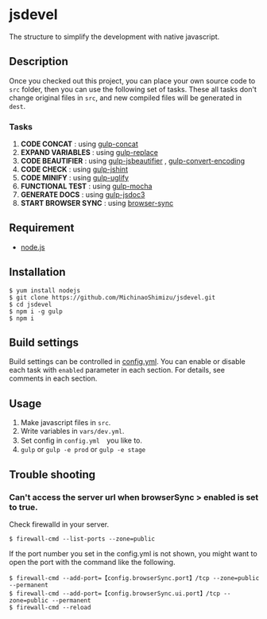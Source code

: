 jsdevel
====

The structure to simplify the development with native javascript.

## Description
Once you checked out this project, you can place your own source code to `src` folder, then you can use the following set of tasks.
These all tasks don't change original files in `src`, and new compiled files will be generated in `dest`. 

### Tasks
1. __CODE CONCAT__ : using [gulp-concat](https://www.npmjs.com/package/gulp-concat)
2. __EXPAND VARIABLES__ : using [gulp-replace](https://www.npmjs.com/package/gulp-replace)
3. __CODE BEAUTIFIER__ : using [gulp-jsbeautifier](https://www.npmjs.com/package/gulp-jsbeautify) , [gulp-convert-encoding](https://www.npmjs.com/package/gulp-convert-encoding)
4. __CODE CHECK__ : using [gulp-jshint](https://www.npmjs.com/package/gulp-jshint)
5. __CODE MINIFY__ : using [gulp-uglify](https://www.npmjs.com/package/gulp-uglify)
6. __FUNCTIONAL TEST__ : using [gulp-mocha](https://www.npmjs.com/package/gulp-mocha)
7. __GENERATE DOCS__ : using [gulp-jsdoc3](https://www.npmjs.com/package/gulp-jsdoc3)
8. __START BROWSER SYNC__ : using [browser-sync](https://www.npmjs.com/package/browser-sync)

## Requirement
* [node.js](https://nodejs.org/)

## Installation
```
$ yum install nodejs
$ git clone https://github.com/MichinaoShimizu/jsdevel.git
$ cd jsdevel
$ npm i -g gulp
$ npm i
```

## Build settings
Build settings can be controlled in [config.yml](https://github.com/MichinaoShimizu/jsdevel/blob/master/config.yml). You can enable or disable each task with `enabled` parameter in each section. For details, see comments in each section.

## Usage
1. Make javascript files in `src`.
2. Write variables in `vars/dev.yml`.
3. Set config in `config.yml`　you like to.
4. `gulp` or `gulp -e prod` or `gulp -e stage`

## Trouble shooting

### Can't access the server url when browserSync > enabled is set to true.

Check firewalld in your server.

```
$ firewall-cmd --list-ports --zone=public
```

If the port number you set in the config.yml is not shown, you might want to open the port with the command like the following.

```
$ firewall-cmd --add-port=【config.browserSync.port】/tcp --zone=public --permanent
$ firewall-cmd --add-port=【config.browserSync.ui.port】/tcp --zone=public --permanent
$ firewall-cmd --reload
```


